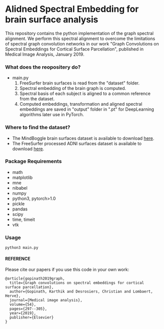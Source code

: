 # Alidned Spectral Embedding for brain surface analysis
This repository contains the python implementation of the graph spectral alignment. We perform this spectral alignment to overcome the limitations of spectral graph convolution networks in our work "Graph Convolutions on Spectral Embeddings for Cortical Surface Parcellation", published in Medical Image Analysis, January 2019. 

### What does the reopositery do?

- main.py
  1. FreeSurfer brain surfaces is read from the "dataset" folder.
  2. Spectral embedding of the brain graph is computed.
  3. Spectral basis of each subject is aligned to a common reference from the dataset.
  4. Computed embeddings, transformation and aligned spectral embeddings are saved in "output" folder in  ".pt" for DeepLearning algorithms later use in PyTorch.

### Where to find the dataset?

- The MindBoggle brain surfaces dataset is available to download [here](https://osf.io/nhtur/).
- The FreeSurfer processed ADNI surfaces dataset is available to download [here](http://adni.loni.ucla.edu).

### Package Requirements
- math
- matplotlib 
- mne
- nibabel
- numpy
- python3, pytorch>1.0 
- pickle
- pandas 
- scipy
- time, timeit
- vtk

### Usage
```
python3 main.py
```

#### REFERENCE 

Please cite our papers if you use this code in your own work:

```
@article{gopinath2019graph,
  title={Graph convolutions on spectral embeddings for cortical surface parcellation},
  author={Gopinath, Karthik and Desrosiers, Christian and Lombaert, Herve},
  journal={Medical image analysis},
  volume={54},
  pages={297--305},
  year={2019},
  publisher={Elsevier}
}
```
